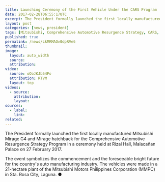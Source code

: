 ```yaml
---
title: Launching Ceremony of the First Vehicle Under the CARS Program
date: 2017-02-28T06:55:17UTC
excerpt: The President formally launched the first locally manufactured Mitsubishi Mirage G4 for the Comprehensive Automotive Resurgence Strategy Program in a ceremony held at Rizal Hall, Malacañan Palace on 27 February 2017.
layout: post
categories: [news, president]
tags: [Mitsubishi, Comprehensive Automotive Resurgence Strategy, CARS, Mitsubishi Motors Philippines Corporation, MMPC]
published: true
permalink: /news/LkMRMAOv0dpRVe6
thumbnail:
image:
  layout: auto_width
  source: 
  attribution: 
video:
  source: oOoJKJb54Po
  attribution: RTVM
  layout: top
videos:
  - source: 
    attribution: 
    layout: 
sources:
  - label:
    link:
related:
---
```


The President formally launched the first locally manufactured Mitsubishi Mirage G4 and Mirage hatchback for the Comprehensive Automotive Resurgence Strategy Program in a ceremony held at Rizal Hall, Malacañan Palace on 27 February 2017.

The event symbolizes the commencement and the foreseeable bright future for the country's auto manufacturing industry. The vehicles were made in a 21-hectare plant of the Mitsubishi Motors Philippines Corporation (MMPC) in Sta. Rosa City, Laguna.
&#x25cf;
